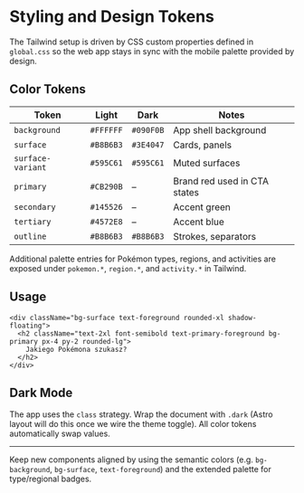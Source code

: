 # Styling and Design Tokens

The Tailwind setup is driven by CSS custom properties defined in `global.css` so the web app stays in sync with the mobile palette provided by design.

## Color Tokens

| Token | Light | Dark | Notes |
| --- | --- | --- | --- |
| `background` | `#FFFFFF` | `#090F0B` | App shell background |
| `surface` | `#B8B6B3` | `#3E4047` | Cards, panels |
| `surface-variant` | `#595C61` | `#595C61` | Muted surfaces |
| `primary` | `#CB290B` | – | Brand red used in CTA states |
| `secondary` | `#145526` | – | Accent green |
| `tertiary` | `#4572E8` | – | Accent blue |
| `outline` | `#B8B6B3` | `#B8B6B3` | Strokes, separators |

Additional palette entries for Pokémon types, regions, and activities are exposed under `pokemon.*`, `region.*`, and `activity.*` in Tailwind.

## Usage

```tsx
<div className="bg-surface text-foreground rounded-xl shadow-floating">
  <h2 className="text-2xl font-semibold text-primary-foreground bg-primary px-4 py-2 rounded-lg">
    Jakiego Pokémona szukasz?
  </h2>
</div>
```

## Dark Mode

The app uses the `class` strategy. Wrap the document with `.dark` (Astro layout will do this once we wire the theme toggle). All color tokens automatically swap values.

---

Keep new components aligned by using the semantic colors (e.g. `bg-background`, `bg-surface`, `text-foreground`) and the extended palette for type/regional badges.
